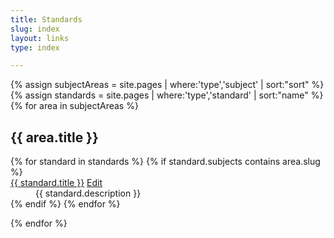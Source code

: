 ```yaml
---
title: Standards
slug: index
layout: links
type: index

---
```

{% assign subjectAreas = site.pages | where:'type','subject' | sort:"sort" %}
{% assign standards = site.pages | where:'type','standard' | sort:"name" %}
{% for area in subjectAreas %}
<h2>{{ area.title }}</h2>
<dl>
{% for standard in standards %}
{% if standard.subjects contains area.slug %}
<dt>
  <a href="{{ site.baseurl }}{{ standard.url }}">{{ standard.title }}</a>
  <a href="{{site.repourl}}/edit/{{ site.repobranch }}/standards/{{standard.name}}" class="btn btn-default btn-xs" role="button">
    <span class="glyphicon glyphicon-edit"></span> Edit</a>
</dt>
<dd>{{ standard.description }}</dd>
{% endif %}
{% endfor %}
</dl>
{% endfor %}